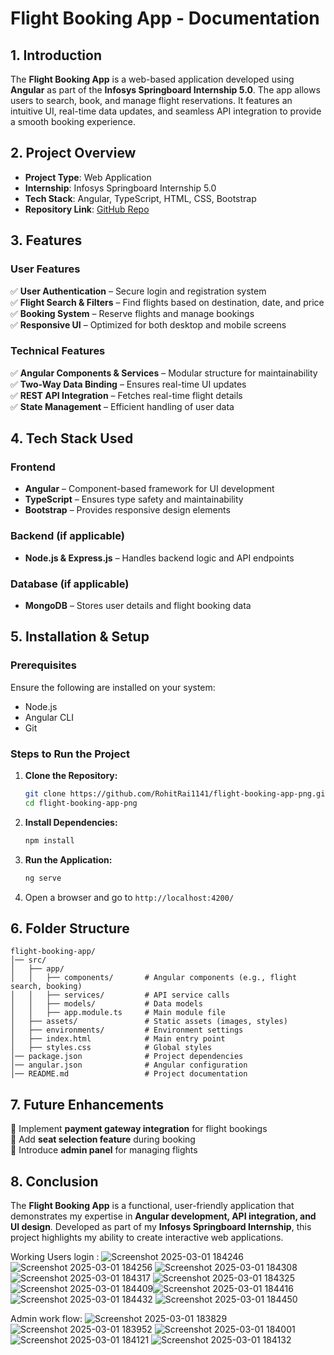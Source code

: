# **Flight Booking App - Documentation**  

## **1. Introduction**  
The **Flight Booking App** is a web-based application developed using **Angular** as part of the **Infosys Springboard Internship 5.0**. The app allows users to search, book, and manage flight reservations. It features an intuitive UI, real-time data updates, and seamless API integration to provide a smooth booking experience.  

## **2. Project Overview**  
- **Project Type**: Web Application  
- **Internship**: Infosys Springboard Internship 5.0  
- **Tech Stack**: Angular, TypeScript, HTML, CSS, Bootstrap  
- **Repository Link**: [GitHub Repo](https://github.com/RohitRai1141/flight-booking-app-png.git)  

## **3. Features**  
### **User Features**  
✅ **User Authentication** – Secure login and registration system  
✅ **Flight Search & Filters** – Find flights based on destination, date, and price  
✅ **Booking System** – Reserve flights and manage bookings  
✅ **Responsive UI** – Optimized for both desktop and mobile screens  

### **Technical Features**  
✅ **Angular Components & Services** – Modular structure for maintainability  
✅ **Two-Way Data Binding** – Ensures real-time UI updates  
✅ **REST API Integration** – Fetches real-time flight details  
✅ **State Management** – Efficient handling of user data  

## **4. Tech Stack Used**  
### **Frontend**  
- **Angular** – Component-based framework for UI development  
- **TypeScript** – Ensures type safety and maintainability  
- **Bootstrap** – Provides responsive design elements  

### **Backend (if applicable)**  
- **Node.js & Express.js** – Handles backend logic and API endpoints  

### **Database (if applicable)**  
- **MongoDB** – Stores user details and flight booking data  

## **5. Installation & Setup**  
### **Prerequisites**  
Ensure the following are installed on your system:  
- Node.js  
- Angular CLI  
- Git  

### **Steps to Run the Project**  
1. **Clone the Repository:**  
   ```sh
   git clone https://github.com/RohitRai1141/flight-booking-app-png.git
   cd flight-booking-app-png
   ```
2. **Install Dependencies:**  
   ```sh
   npm install
   ```
3. **Run the Application:**  
   ```sh
   ng serve
   ```
4. Open a browser and go to `http://localhost:4200/`  

## **6. Folder Structure**  
```
flight-booking-app/
│── src/
│   ├── app/
│   │   ├── components/       # Angular components (e.g., flight search, booking)
│   │   ├── services/         # API service calls
│   │   ├── models/           # Data models
│   │   ├── app.module.ts     # Main module file
│   ├── assets/               # Static assets (images, styles)
│   ├── environments/         # Environment settings
│   ├── index.html            # Main entry point
│   ├── styles.css            # Global styles
│── package.json              # Project dependencies
│── angular.json              # Angular configuration
│── README.md                 # Project documentation
```

## **7. Future Enhancements**  
🔹 Implement **payment gateway integration** for flight bookings  
🔹 Add **seat selection feature** during booking  
🔹 Introduce **admin panel** for managing flights  

## **8. Conclusion**  
The **Flight Booking App** is a functional, user-friendly application that demonstrates my expertise in **Angular development, API integration, and UI design**. Developed as part of my **Infosys Springboard Internship**, this project highlights my ability to create interactive web applications.  


Working Users login :
![Screenshot 2025-03-01 184246](https://github.com/user-attachments/assets/2e293133-b51a-4859-8a5e-43090475ee17)
![Screenshot 2025-03-01 184256](https://github.com/user-attachments/assets/d6721db1-78a2-41c0-aad0-1629bc94ff63)
![Screenshot 2025-03-01 184308](https://github.com/user-attachments/assets/67c25fe0-99b9-444d-9ca6-a1ec8d9b0d3d)
![Screenshot 2025-03-01 184317](https://github.com/user-attachments/assets/f1c5357f-8f06-4bf6-9b55-fa46fdf5ecbe)
![Screenshot 2025-03-01 184325](https://github.com/user-attachments/assets/fdc96262-c78a-4891-a9e6-6acb5665dbc8)
![Screenshot 2025-03-01 184409](https://github.com/user-attachments/assets/b4800276-ebbf-47f5-b7e8-e2e5812fdd13)![Screenshot 2025-03-01 184416](https://github.com/user-attachments/assets/0ff1d2d1-7cc8-41a6-9bb9-3539e61a0eee)
![Screenshot 2025-03-01 184432](https://github.com/user-attachments/assets/9febf9bb-1906-4720-a0c3-e2cdcd7387f1)
![Screenshot 2025-03-01 184450](https://github.com/user-attachments/assets/4c46979d-5172-4995-a82c-3c8020ccd2de)


Admin work flow:
![Screenshot 2025-03-01 183829](https://github.com/user-attachments/assets/75e63636-6791-4847-86b1-bf785fd9c02c)
![Screenshot 2025-03-01 183952](https://github.com/user-attachments/assets/43c1af48-e4a3-42f0-8a47-47e1474b4c23)
![Screenshot 2025-03-01 184001](https://github.com/user-attachments/assets/4dc5d1ae-d95c-4fb8-bf35-61c43aae2324)
![Screenshot 2025-03-01 184121](https://github.com/user-attachments/assets/c3358465-cbe9-4fba-a75e-3a4e8a57f6d8)
![Screenshot 2025-03-01 184132](https://github.com/user-attachments/assets/297ad005-cd51-41e9-98f1-ca2e43881fa3)










